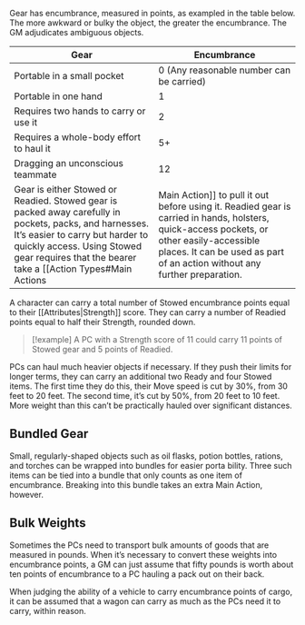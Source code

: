 Gear has encumbrance, measured in points, as exampled in the table below. The more awkward or bulky the object, the greater the encumbrance. The GM adjudicates ambiguous objects.

| Gear                                    | Encumbrance                              |
| --------------------------------------- | ---------------------------------------- |
| Portable in a small pocket              | 0 (Any reasonable number can be carried) |
| Portable in one hand                    | 1                                        |
| Requires two hands to carry or use it   | 2                                        |
| Requires a whole-body effort to haul it | 5+                                       |
| Dragging an unconscious teammate        | 12                                       |
Gear is either Stowed or Readied. Stowed gear is packed away carefully in pockets, packs, and harnesses. It’s easier to carry but harder to quickly access. Using Stowed gear requires that the bearer take a [[Action Types#Main Actions|Main Action]] to pull it out before using it. Readied gear is carried in hands, holsters, quick-access pockets, or other easily-accessible places. It can be used as part of an action without any further preparation.

A character can carry a total number of Stowed encumbrance points equal to their [[Attributes|Strength]] score. They can carry a number of Readied points equal to half their Strength, rounded down. 

> [!example]
> A PC with a Strength score of 11 could carry 11 points of Stowed gear and 5 points of Readied.

PCs can haul much heavier objects if necessary. If they push their limits for longer terms, they can carry an additional two Ready and four Stowed items. The first time they do this, their Move speed is cut by 30%, from 30 feet to 20 feet. The second time, it’s cut by 50%, from 20 feet to 10 feet. More weight than this can’t be practically hauled over significant distances.
## Bundled Gear
Small, regularly-shaped objects such as oil flasks, potion bottles, rations, and torches can be wrapped into bundles for easier porta bility. Three such items can be tied into a bundle that only counts as one item of encumbrance. Breaking into this bundle takes an extra Main Action, however.
## Bulk Weights
Sometimes the PCs need to transport bulk amounts of goods that are measured in pounds. When it’s necessary to convert these weights into encumbrance points, a GM can just assume that fifty pounds is worth about ten points of encumbrance to a PC hauling a pack out on their back. 

When judging the ability of a vehicle to carry encumbrance points of cargo, it can be assumed that a wagon can carry as much as the PCs need it to carry, within reason.